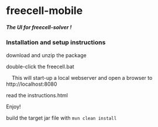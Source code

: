 # freecell-mobile

##### The UI for freecell-solver !

### Installation and setup instructions

download and unzip the package

double-click the freecell.bat

&nbsp;&nbsp;&nbsp;&nbsp;This will start-up a local webserver and open a browser to http://localhost:8080

read the instructions.html

Enjoy!


build the target jar file with `mvn clean install`


